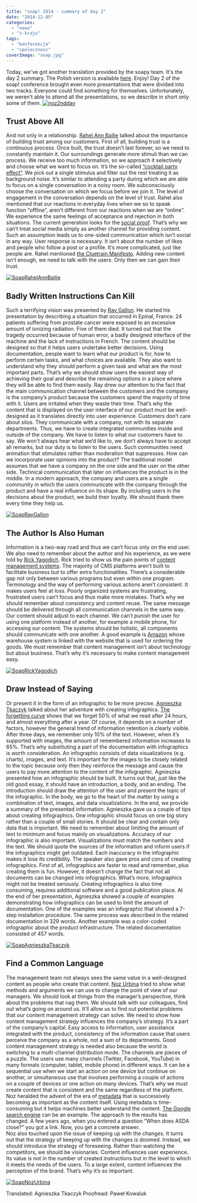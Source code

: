 ```yaml
---
title: "soap! 2014 - summary of day 2"
date: "2014-12-05"
categories:
  - "news"
  - "z-kraju"
tags:
  - "konferencje"
  - "spolecznosc"
coverImage: "soap.jpg"
---
```


Today, we've got another translation provided by the soapy team. It's the day 2 summary. The Polish version is available [here](http://techwriter.pl/soap-2014-relacja-z-drugiego-dnia/). Enjoy! Day 2 of the soap! conference brought even more presentations that were divided into two tracks. Everyone could find something for themselves. Unfortunately, we weren’t able to attend all the presentations, so we describe in short only some of them. [![noz2ndday](images/noz2ndday.jpg)](http://techwriter.pl/wp-content/uploads/2014/10/noz2ndday.jpg)

## Trust Above All

And not only in a relationship. [Rahel Ann Bailie](http://soapconf.com/speakers/) talked about the importance of building trust among our customers. First of all, building trust is a continuous process. Once built, the trust doesn’t last forever, so we need to constantly maintain it. Our surroundings generate more stimuli than we can process. We receive too much information, so we approach it selectively and choose what we want to focus on. It’s the so-called [“cocktail party effect”](http://en.wikipedia.org/wiki/Cocktail_party_effect). We pick out a single stimulus and filter out the rest treating it as background noise. It’s similar to attending a party during which we are able to focus on a single conversation in a noisy room. We subconsciously choose the conversation on which we focus before we join it. The level of engagement in the conversation depends on the level of trust. Rahel also mentioned that our reactions in everyday lives when we so to speak function “offline”, aren’t different from our reactions when we are “online”. We experience the same feelings of acceptance and rejection in both situations. The current generation looks for the [social proof](http://en.wikipedia.org/wiki/Social_proof). That’s why we can’t treat social media simply as another channel for providing content. Such an assumption leads us to one-sided communication which isn’t social in any way. User response is necessary. It isn’t about the number of likes and people who follow a post or a profile. It’s more complicated, just like people are. Rahel mentioned [the Cluetrain Manifesto](http://en.wikipedia.org/wiki/The_Cluetrain_Manifesto). Adding new content isn’t enough, we need to talk with the users. Only then we can gain their trust.

[![SoapRahelAnnBailie](images/SoapRahelAnnBailie.png)](http://techwriter.pl/wp-content/uploads/2014/10/SoapRahelAnnBailie.png)

## Badly Written Instructions Can Kill

Such a terrifying vision was presented by [Ray Gallon](http://soapconf.com/speakers/). He started his presentation by describing a situation that occurred in Epinal, France. 24 patients suffering from prostate cancer were exposed to an excessive amount of ionizing radiation. Five of them died. It turned out that the tragedy occurred because of human error, a badly designed interface of the machine and the lack of instructions in French. The content should be designed so that it helps users undertake better decisions. Using documentation, people want to learn what our product is for, how to perform certain tasks, and what choices are available. They also want to understand why they should perform a given task and what are the most important parts. That’s why we should show users the easiest way of achieving their goal and describe the remaining options in a place where they will be able to find them easily. Ray drew our attention to the fact that the main communication channel between the customers and the company is the company’s product because the customers spend the majority of time with it. Users are irritated when they waste their time. That’s why the content that is displayed on the user interface of our product must be well-designed as it translates directly into user experience. Customers don’t care about silos. They communicate with a company, not with its separate departments. Thus, we have to create integrated communities inside and outside of the company. We have to listen to what our customers have to say. We won’t always hear what we’d like to, we don’t always have to accept all remarks, but our duty is to listen to the users. Such communities need animation that stimulates rather than moderation that suppresses. How can we incorporate user opinions into the product? The traditional model assumes that we have a company on the one side and the user on the other side. Technical communication that later on influences the product is in the middle. In a modern approach, the company and users are a single community in which the users communicate with the company through the product and have a real influence on its shape. By including users in the decisions about the product, we build their loyalty. We should thank them every time they help us.

[![SoapRayGallon](images/SoapRayGallon.png)](http://techwriter.pl/wp-content/uploads/2014/10/SoapRayGallon.png)

## The Author Is Also Human

Information is a two-way road and thus we can’t focus only on the end user. We also need to remember about the author and his experience, as we were told by [Rick Yagodich](http://soapconf.com/speakers). Rick tried to show us the pain points of [content management systems](http://en.wikipedia.org/wiki/Content_management_system). The majority of CMS platforms aren’t built to facilitate business but to offer extra functionalities. There’s a considerable gap not only between various programs but even within one program. Terminology and the way of performing various actions aren’t consistent. It makes users feel at loss. Poorly organized systems are frustrating, frustrated users can’t focus and thus make more mistakes. That’s why we should remember about consistency and content reuse. The same message should be delivered through all communication channels in the same way. Our content should adjust to each channel. We can’t punish the user for using one platform instead of another, for example a mobile phone, for accessing our content. The systems should be holistic, all components should communicate with one another. A good example is [Amazon](http://www.amazon.com/) whose warehouse system is linked with the website that is used for ordering the goods. We must remember that content management isn’t about technology but about business. That’s why it’s necessary to make content management easy.

[![SoapRickYagodich](images/SoapRickYagodich.png)](http://techwriter.pl/wp-content/uploads/2014/10/SoapRickYagodich.png)

## Draw Instead of Saying

Or present it in the form of an infographic to be more precise. [Agnieszka Tkaczyk](http://soapconf.com/speakers) talked about her adventure with creating infographics. [The forgetting curve](http://en.wikipedia.org/wiki/Forgetting_curve) shows that we forget 50% of what we read after 24 hours, and almost everything after a year. Of course, it depends on a number of factors, however the general trend of information retention is clearly visible. After three days, we remember only 10% of the text. However, when it’s supported with images, the amount of remembered information increases to 65%. That’s why substituting a part of the documentation with infographics is worth consideration. An infographic consists of data visualizations (e.g. charts), images, and text. It’s important for the images to be closely related to the topic because only then they reinforce the message and cause the users to pay more attention to the content of the infographic. Agnieszka presented how an infographic should be built. It turns out that, just like the old good essay, it should have an introduction, a body, and an ending. The introduction should draw the attention of the user and present the topic of the infographic. In the body, we go to the heart of the matter by using a combination of text, images, and data visualizations. In the end, we provide a summary of the presented information. Agnieszka gave us a couple of tips about creating infographics. One infographic should focus on one big story rather than a couple of small stories. It should be clear and contain only data that is important. We need to remember about limiting the amount of text to minimum and focus mainly on visualizations. Accuracy of our infographic is also important. Visualizations must match the numbers and the text. We should quote the sources of the information and inform users if the infographics might get outdated. Each inaccuracy in the infographic makes it lose its credibility. The speaker also gave pros and cons of creating infographics. First of all, infographics are faster to read and remember, plus creating them is fun. However, it doesn’t change the fact that not all documents can be changed into infographics. What’s more, infographics might not be treated seriously. Creating infographics is also time consuming, requires additional software and a good publication place. At the end of her presentation, Agnieszka showed a couple of examples demonstrating how infographics can be used to limit the amount of documentation. One of the examples was an infographic that showed a 7-step installation procedure. The same process was described in the related documentation in 329 words. Another example was a color-coded infographic about the product infrastructure. The related documentation consisted of 457 words.

[![SoapAgnieszkaTkaczyk](images/SoapAgnieszkaTkaczyk.png)](http://techwriter.pl/wp-content/uploads/2014/10/SoapAgnieszkaTkaczyk.png)

## Find a Common Language

The management team not always sees the same value in a well-designed content as people who create that content. [Noz Urbina](http://soapconf.com/speakers) tried to show what methods and arguments we can use to change the point of view of our managers. We should look at things from the manager’s perspective, think about the problems that nag them. We should talk with our colleagues, find out what’s going on around us. It’ll allow us to find out potential problems that our content management strategy can solve. We need to show how content management strategy influences the company’s strategy. It’s a part of the company’s capital. Easy access to information, user assistance integrated with the product, consistency of the information cause that users perceive the company as a whole, not a sum of its departments. Good content management strategy is needed also because the world is switching to a multi-channel distribution mode. The channels are pieces of a puzzle. The users use many channels (Twitter, Facebook, YouTube) in many formats (computer, tablet, mobile phone) in different ways. It can be a sequential use when we start an action on one device but continue on another, or simultaneous use that involves performing a couple of actions on a couple of devices or one action on many devices. That’s why we must create content that is consistent and the same regardless of the platform. Noz heralded the advent of the era of [metadata](http://en.wikipedia.org/wiki/Metadata) that is successively becoming as important as the content itself. Using metadata is time-consuming but it helps machines better understand the content. [The Google search engine](https://www.google.com) can be an example. The approach to the results has changed. A few years ago, when you entered a question “When does ASDA close?” you got a link. Now, you get a concrete answer.  
Noz also touched upon the issue of keeping up with the changes. It turns out that the strategy of keeping up with the changes is doomed. Instead, we should introduce the strategy of foreseeing. Rather than watching the competitors, we should be visionaries. Content influences user experience. Its value is not in the number of created instructions but in the level to which it meets the needs of the users. To a large extent, content influences the perception of the brand. That’s why it’s so important.

[![SoapNozUrbina](images/SoapNozUrbina.png)](http://techwriter.pl/wp-content/uploads/2014/10/SoapNozUrbina.png)

Translated: Agnieszka Tkaczyk Proofread: Paweł Kowaluk
